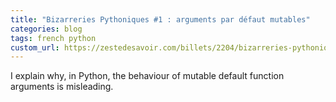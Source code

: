 ```yaml
---
title: "Bizarreries Pythoniques #1 : arguments par défaut mutables"
categories: blog
tags: french python
custom_url: https://zestedesavoir.com/billets/2204/bizarreries-pythoniques-1-arguments-par-defaut-mutables/
---
```


I explain why, in Python, the behaviour of mutable default function arguments
is misleading.
